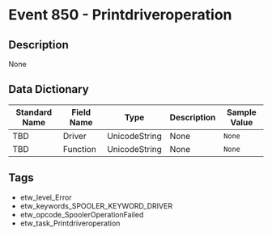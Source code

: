 # Event 850 - Printdriveroperation

## Description
None

## Data Dictionary
|Standard Name|Field Name|Type|Description|Sample Value|
|---|---|---|---|---|
|TBD|Driver|UnicodeString|None|`None`|
|TBD|Function|UnicodeString|None|`None`|

## Tags
* etw_level_Error
* etw_keywords_SPOOLER_KEYWORD_DRIVER
* etw_opcode_SpoolerOperationFailed
* etw_task_Printdriveroperation